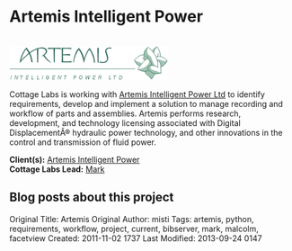 # Artemis Intelligent Power
<br>

<div class="row-fluid">
<div class="span6">
<img class="span6 img thumbnail" title="artemis" src="/media/webtitlelogo.png" alt="" />
<p>Cottage Labs is working with <a href="http://www.artemisip.com/">Artemis Intelligent Power Ltd</a> to identify requirements, develop and implement a solution to manage recording and workflow of parts and assemblies. Artemis performs research, development, and technology licensing associated with Digital DisplacementÂ® hydraulic power technology, and other innovations in the control and transmission of fluid power.</p>
<!--
  <h2>Reports from this project</h2>
        <div class="facetview facetview-stories" data-size="20" data-search="tags:report AND tags:g4he"></div>
        <h2>Software produced/used in this project</h2>
        <div class="facetview facetview-stories" data-size="20" data-search="tags:software AND tags:g4he"></div>
        -->
        </div>
  <div class="span6">
        <div class="well">
<strong>Client(s):</strong> <a href="http://www.artemisip.com/">Artemis Intelligent Power</a><br>
<strong>Cottage Labs Lead:</strong> <a href="/author/mark">Mark</a><br>
</div>
<h2>Blog posts about this project</h2>
        <div class="facetview facetview-stories" data-size="20" data-search='tags:artemis AND url:"/news/*"'></div>
    </div>

</div>




Original Title: Artemis
Original Author: misti
Tags: artemis, python, requirements, workflow, project, current, bibserver, mark, malcolm, facetview
Created: 2011-11-02 1737
Last Modified: 2013-09-24 0147
